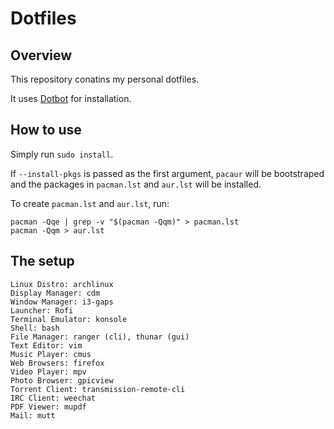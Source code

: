 # Dotfiles

## Overview

This repository conatins my personal dotfiles.

It uses [Dotbot][dotbot] for installation.

## How to use

Simply run `sudo install`.

If `--install-pkgs` is passed as the first argument, `pacaur` will be bootstraped and the packages in `pacman.lst` and `aur.lst` will be installed.

To create `pacman.lst` and `aur.lst`, run:
```
pacman -Qqe | grep -v "$(pacman -Qqm)" > pacman.lst
pacman -Qqm > aur.lst
```

## The setup

```
Linux Distro: archlinux
Display Manager: cdm
Window Manager: i3-gaps
Launcher: Rofi
Terminal Emulator: konsole
Shell: bash
File Manager: ranger (cli), thunar (gui)
Text Editor: vim
Music Player: cmus
Web Browsers: firefox
Video Player: mpv
Photo Browser: gpicview
Torrent Client: transmission-remote-cli
IRC Client: weechat
PDF Viewer: mupdf
Mail: mutt
```

[dotbot]: https://github.com/anishathalye/dotbot
